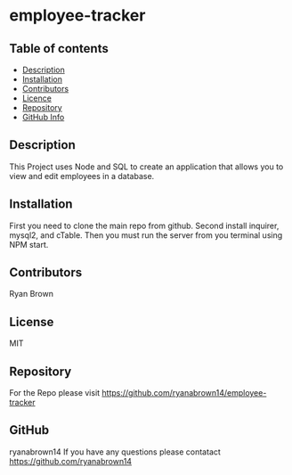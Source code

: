 # employee-tracker


## Table of contents

- [Description](#Description)
- [Installation](#Installation)
- [Contributors](#Contributors)
- [Licence](#Licence)
- [Repository](#Repository)
- [GitHub Info](#GitHub)

## Description

  This Project uses Node and SQL to create an application that allows you to view and edit employees in a database.

## Installation 

  First you need to clone the main repo from github. Second install inquirer, mysql2, and cTable. Then you must run the server from you terminal using NPM start.

## Contributors

  Ryan Brown

## License

  MIT

## Repository

  For the Repo please visit https://github.com/ryanabrown14/employee-tracker

## GitHub

  ryanabrown14
  If you have any questions please contatact https://github.com/ryanabrown14 







